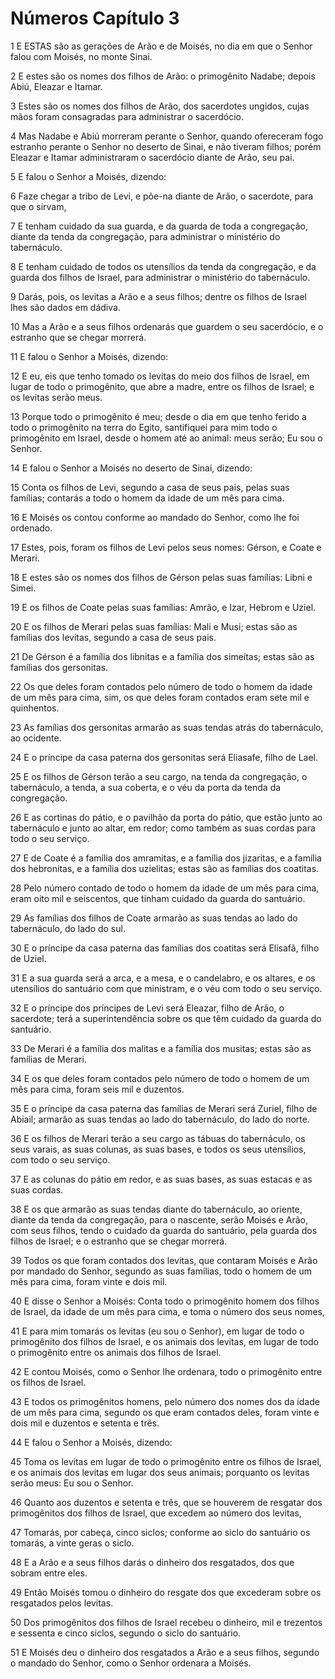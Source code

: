 # Números Capítulo 3

1	E ESTAS são as gerações de Arão e de Moisés, no dia em que o Senhor falou com Moisés, no monte Sinai.

2	E estes são os nomes dos filhos de Arão: o primogênito Nadabe; depois Abiú, Eleazar e Itamar.

3	Estes são os nomes dos filhos de Arão, dos sacerdotes ungidos, cujas mãos foram consagradas para administrar o sacerdócio.

4	Mas Nadabe e Abiú morreram perante o Senhor, quando ofereceram fogo estranho perante o Senhor no deserto de Sinai, e não tiveram filhos; porém Eleazar e Itamar administraram o sacerdócio diante de Arão, seu pai.

5	E falou o Senhor a Moisés, dizendo:

6	Faze chegar a tribo de Levi, e põe-na diante de Arão, o sacerdote, para que o sirvam,

7	E tenham cuidado da sua guarda, e da guarda de toda a congregação, diante da tenda da congregação, para administrar o ministério do tabernáculo.

8	E tenham cuidado de todos os utensílios da tenda da congregação, e da guarda dos filhos de Israel, para administrar o ministério do tabernáculo.

9	Darás, pois, os levitas a Arão e a seus filhos; dentre os filhos de Israel lhes são dados em dádiva.

10	Mas a Arão e a seus filhos ordenarás que guardem o seu sacerdócio, e o estranho que se chegar morrerá.

11	E falou o Senhor a Moisés, dizendo:

12	E eu, eis que tenho tomado os levitas do meio dos filhos de Israel, em lugar de todo o primogênito, que abre a madre, entre os filhos de Israel; e os levitas serão meus.

13	Porque todo o primogênito é meu; desde o dia em que tenho ferido a todo o primogênito na terra do Egito, santifiquei para mim todo o primogênito em Israel, desde o homem até ao animal: meus serão; Eu sou o Senhor.

14	E falou o Senhor a Moisés no deserto de Sinai, dizendo:

15	Conta os filhos de Levi, segundo a casa de seus pais, pelas suas famílias; contarás a todo o homem da idade de um mês para cima.

16	E Moisés os contou conforme ao mandado do Senhor, como lhe foi ordenado.

17	Estes, pois, foram os filhos de Levi pelos seus nomes: Gérson, e Coate e Merari.

18	E estes são os nomes dos filhos de Gérson pelas suas famílias: Libni e Simei.

19	E os filhos de Coate pelas suas famílias: Amrão, e Izar, Hebrom e Uziel.

20	E os filhos de Merari pelas suas famílias: Mali e Musi; estas são as famílias dos levitas, segundo a casa de seus pais.

21	De Gérson é a família dos libnitas e a família dos simeítas; estas são as famílias dos gersonitas.

22	Os que deles foram contados pelo número de todo o homem da idade de um mês para cima, sim, os que deles foram contados eram sete mil e quinhentos.

23	As famílias dos gersonitas armarão as suas tendas atrás do tabernáculo, ao ocidente.

24	E o príncipe da casa paterna dos gersonitas será Eliasafe, filho de Lael.

25	E os filhos de Gérson terão a seu cargo, na tenda da congregação, o tabernáculo, a tenda, a sua coberta, e o véu da porta da tenda da congregação.

26	E as cortinas do pátio, e o pavilhão da porta do pátio, que estão junto ao tabernáculo e junto ao altar, em redor; como também as suas cordas para todo o seu serviço.

27	E de Coate é a família dos amramitas, e a família dos jizaritas, e a família dos hebronitas, e a família dos uzielitas; estas são as famílias dos coatitas.

28	Pelo número contado de todo o homem da idade de um mês para cima, eram oito mil e seiscentos, que tinham cuidado da guarda do santuário.

29	As famílias dos filhos de Coate armarão as suas tendas ao lado do tabernáculo, do lado do sul.

30	E o príncipe da casa paterna das famílias dos coatitas será Elisafã, filho de Uziel.

31	E a sua guarda será a arca, e a mesa, e o candelabro, e os altares, e os utensílios do santuário com que ministram, e o véu com todo o seu serviço.

32	E o príncipe dos príncipes de Levi será Eleazar, filho de Arão, o sacerdote; terá a superintendência sobre os que têm cuidado da guarda do santuário.

33	De Merari é a família dos malitas e a família dos musitas; estas são as famílias de Merari.

34	E os que deles foram contados pelo número de todo o homem de um mês para cima, foram seis mil e duzentos.

35	E o príncipe da casa paterna das famílias de Merari será Zuriel, filho de Abiail; armarão as suas tendas ao lado do tabernáculo, do lado do norte.

36	E os filhos de Merari terão a seu cargo as tábuas do tabernáculo, os seus varais, as suas colunas, as suas bases, e todos os seus utensílios, com todo o seu serviço.

37	E as colunas do pátio em redor, e as suas bases, as suas estacas e as suas cordas.

38	E os que armarão as suas tendas diante do tabernáculo, ao oriente, diante da tenda da congregação, para o nascente, serão Moisés e Arão, com seus filhos, tendo o cuidado da guarda do santuário, pela guarda dos filhos de Israel; e o estranho que se chegar morrerá.

39	Todos os que foram contados dos levitas, que contaram Moisés e Arão por mandado do Senhor, segundo as suas famílias, todo o homem de um mês para cima, foram vinte e dois mil.

40	E disse o Senhor a Moisés: Conta todo o primogênito homem dos filhos de Israel, da idade de um mês para cima, e toma o número dos seus nomes,

41	E para mim tomarás os levitas (eu sou o Senhor), em lugar de todo o primogênito dos filhos de Israel, e os animais dos levitas, em lugar de todo o primogênito entre os animais dos filhos de Israel.

42	E contou Moisés, como o Senhor lhe ordenara, todo o primogênito entre os filhos de Israel.

43	E todos os primogênitos homens, pelo número dos nomes dos da idade de um mês para cima, segundo os que eram contados deles, foram vinte e dois mil e duzentos e setenta e três.

44	E falou o Senhor a Moisés, dizendo:

45	Toma os levitas em lugar de todo o primogênito entre os filhos de Israel, e os animais dos levitas em lugar dos seus animais; porquanto os levitas serão meus: Eu sou o Senhor.

46	Quanto aos duzentos e setenta e três, que se houverem de resgatar dos primogênitos dos filhos de Israel, que excedem ao número dos levitas,

47	Tomarás, por cabeça, cinco siclos; conforme ao siclo do santuário os tomarás, a vinte geras o siclo.

48	E a Arão e a seus filhos darás o dinheiro dos resgatados, dos que sobram entre eles.

49	Então Moisés tomou o dinheiro do resgate dos que excederam sobre os resgatados pelos levitas.

50	Dos primogênitos dos filhos de Israel recebeu o dinheiro, mil e trezentos e sessenta e cinco siclos, segundo o siclo do santuário.

51	E Moisés deu o dinheiro dos resgatados a Arão e a seus filhos, segundo o mandado do Senhor, como o Senhor ordenara a Moisés.

